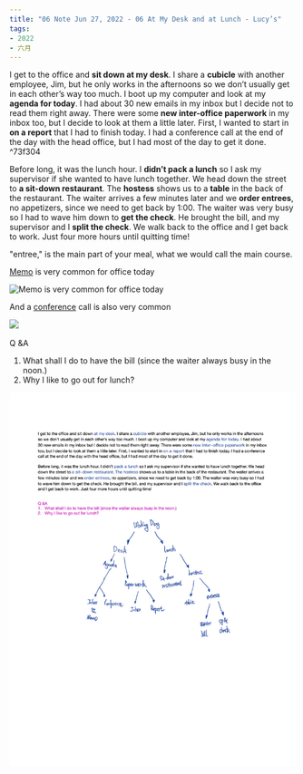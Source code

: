 ```yaml
---
title: "06 Note Jun 27, 2022 - 06 At My Desk and at Lunch - Lucy’s"
tags:
- 2022
- 六月
---
```


I get to the office and **sit down at my desk**. I share a **cubicle** with another employee, Jim, but he only works in the afternoons so we don’t usually get in each other’s way too much. I boot up my computer and look at my **agenda for today**. I had about 30 new emails in my inbox but I decide not to read them right away. There were some **new inter-office paperwork** in my inbox too, but I decide to look at them a little later. First, I wanted to start in **on a report** that I had to finish today. I had a conference call at the end of the day with the head office, but I had most of the day to get it done.  ^73f304

Before long, it was the lunch hour. I **didn’t pack a lunch** so I ask my supervisor if she wanted to have lunch together. We head down the street to **a sit-down restaurant**. The **hostess** shows us to a **table** in the back of the restaurant. The waiter arrives a few minutes later and we **order entrees**, no appetizers, since we need to get back by 1:00. The waiter was very busy so I had to wave him down to **get the check**. He brought the bill, and my supervisor and I **split the check**. We walk back to the office and I get back to work. Just four more hours until quitting time! 

"entree," is the main part of your meal, what we would call the main course.

[Memo](notes/ieslpod/A%20Day%20in%20the%20Life%20of%20Jeff/06%20At%20My%20Desk,%20on%20Break,%20and%20at%20Lunch%20-%20Jeff's%20Day.md#^73a795) is very common for office today

![Memo is very common for office today](notes/ieslpod/A%20Day%20in%20the%20Life%20of%20Jeff/06%20At%20My%20Desk,%20on%20Break,%20and%20at%20Lunch%20-%20Jeff's%20Day.md#^73a795)

And a [conference](#^73f304) call is also very common

![](#^73f304)

Q &A 
1. What shall I do to have the bill (since the waiter always busy in the noon.)
2. Why I like to go out for lunch?

![Mind-Map](Pasted%20image%2020220627070155.png)